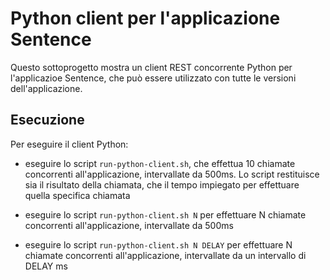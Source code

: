 # Python client per l'applicazione Sentence 

Questo sottoprogetto mostra un client REST concorrente Python per l'applicazioe Sentence, che può essere utilizzato con tutte le versioni dell'applicazione. 

## Esecuzione 

Per eseguire il client Python: 

* eseguire lo script `run-python-client.sh`, che effettua 10 chiamate concorrenti all'applicazione, intervallate da 500ms. 
  Lo script restituisce sia il risultato della chiamata, che il tempo impiegato per effettuare quella specifica chiamata 

* eseguire lo script `run-python-client.sh N` per effettuare N chiamate concorrenti all'applicazione, intervallate da 500ms  

* eseguire lo script `run-python-client.sh N DELAY` per effettuare N chiamate concorrenti all'applicazione, intervallate da un intervallo di DELAY ms   

